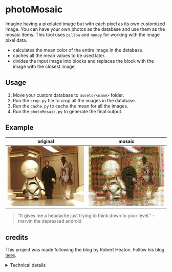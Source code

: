 # photoMosaic

Imagine having a pixelated image but with each pixel as its own customized image. You can have your own photos as the database and use them as the mosaic items.
This tool uses `pillow` and `numpy` for working with the image pixel data.

- calculates the mean color of the entire image in the database.
- caches all the mean values to be used later.
- divides the input image into blocks and replaces the block with the image with the closest image.

## Usage

1. Move your custom database to `assets/<name>` folder.
2. Run the `crop.py` file to crop all the images in the database.
3. Run the `cache.py` to cache the mean for all the images.
4. Run the `photoMosaic.py` to generate the final output.

## Example

|    original    |        mosaic      |
|----------------|--------------------|
|![](marvin.jpeg)|![](finalOutput.jpg)|

> “It gives me a headache just trying to think down to your level.” 
> \- marvin the depressed android

## credits

This project was made following the blog by Robert Heaton.
Follow his blog [here](https://robertheaton.com/2018/11/03/programming-project-4-photomosaics/).

<details>
<summary> Technical details </summary>
1. `crop.py`:
    - Crops the images in the assets/flowers folder and stores it in the assets/src folder.
    - This helps in stitching the final image.
    - Use any customized database in its place.

2. `cache.py`:
    - Calculates the mean color in rgb for all the images in assets/src and caches it into `cache.json`.
    - This makes it so that the entire mean of the database is not need to be generated for each image.

3. `photoMosaic.py`:
    - `avg(image, block_size)` 
        - divides the image np array into blocks (`np.reshape()`) and calculates the average for each of the blocks.
        - returns a pixelated array for the image. The pixels will be replaces later.

    - `mosaic(pixelated_array)`
        - converts the pixelated image into a grid with image names whose mean is closest to the corresponding block in the pixelated image.
    
    - `assembler(mosaicPhotos, size)`
        - takes the grid of names of photos and stitches all the images together so that the final image is the photo mosaic.
        - resizes the image to the original size so as to maintain continuity.
</details>
